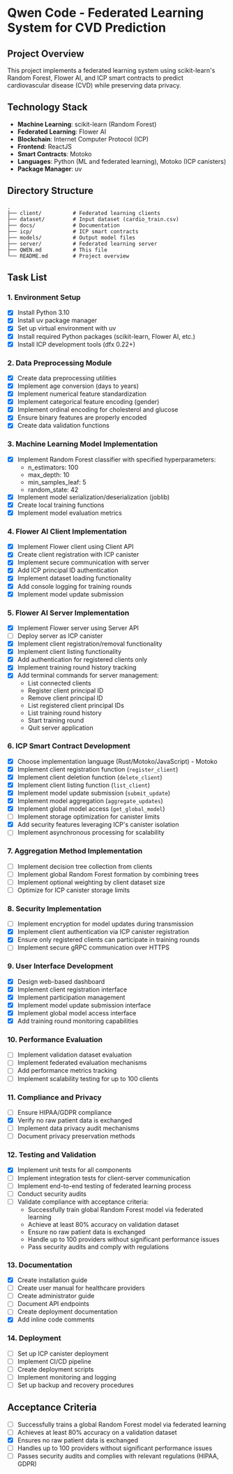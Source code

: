 # Qwen Code - Federated Learning System for CVD Prediction

## Project Overview
This project implements a federated learning system using scikit-learn's Random Forest, Flower AI, and ICP smart contracts to predict cardiovascular disease (CVD) while preserving data privacy.

## Technology Stack
- **Machine Learning**: scikit-learn (Random Forest)
- **Federated Learning**: Flower AI
- **Blockchain**: Internet Computer Protocol (ICP)
- **Frontend**: ReactJS
- **Smart Contracts**: Motoko
- **Languages**: Python (ML and federated learning), Motoko (ICP canisters)
- **Package Manager**: uv

## Directory Structure
```
.
├── client/          # Federated learning clients
├── dataset/         # Input dataset (cardio_train.csv)
├── docs/            # Documentation
├── icp/             # ICP smart contracts
├── models/          # Output model files
├── server/          # Federated learning server
├── QWEN.md          # This file
└── README.md        # Project overview
```

## Task List

### 1. Environment Setup
- [x] Install Python 3.10
- [x] Install uv package manager
- [x] Set up virtual environment with uv
- [x] Install required Python packages (scikit-learn, Flower AI, etc.)
- [x] Install ICP development tools (dfx 0.22+)

### 2. Data Preprocessing Module
- [x] Create data preprocessing utilities
- [x] Implement age conversion (days to years)
- [x] Implement numerical feature standardization
- [x] Implement categorical feature encoding (gender)
- [x] Implement ordinal encoding for cholesterol and glucose
- [x] Ensure binary features are properly encoded
- [x] Create data validation functions

### 3. Machine Learning Model Implementation
- [x] Implement Random Forest classifier with specified hyperparameters:
  - n_estimators: 100
  - max_depth: 10
  - min_samples_leaf: 5
  - random_state: 42
- [x] Implement model serialization/deserialization (joblib)
- [x] Create local training functions
- [x] Implement model evaluation metrics

### 4. Flower AI Client Implementation
- [x] Implement Flower client using Client API
- [x] Create client registration with ICP canister
- [x] Implement secure communication with server
- [x] Add ICP principal ID authentication
- [x] Implement dataset loading functionality
- [x] Add console logging for training rounds
- [x] Implement model update submission

### 5. Flower AI Server Implementation
- [x] Implement Flower server using Server API
- [ ] Deploy server as ICP canister
- [x] Implement client registration/removal functionality
- [x] Implement client listing functionality
- [x] Add authentication for registered clients only
- [x] Implement training round history tracking
- [x] Add terminal commands for server management:
    - List connected clients
    - Register client principal ID
    - Remove client principal ID
    - List registered client principal IDs
    - List training round history
    - Start training round
    - Quit server application

### 6. ICP Smart Contract Development
- [x] Choose implementation language (Rust/Motoko/JavaScript) - Motoko
- [x] Implement client registration function (`register_client`)
- [x] Implement client deletion function (`delete_client`)
- [x] Implement client listing function (`list_client`)
- [x] Implement model update submission (`submit_update`)
- [x] Implement model aggregation (`aggregate_updates`)
- [x] Implement global model access (`get_global_model`)
- [ ] Implement storage optimization for canister limits
- [x] Add security features leveraging ICP's canister isolation
- [ ] Implement asynchronous processing for scalability

### 7. Aggregation Method Implementation
- [ ] Implement decision tree collection from clients
- [ ] Implement global Random Forest formation by combining trees
- [ ] Implement optional weighting by client dataset size
- [ ] Optimize for ICP canister storage limits

### 8. Security Implementation
- [ ] Implement encryption for model updates during transmission
- [x] Implement client authentication via ICP canister registration
- [x] Ensure only registered clients can participate in training rounds
- [ ] Implement secure gRPC communication over HTTPS

### 9. User Interface Development
- [x] Design web-based dashboard
- [x] Implement client registration interface
- [x] Implement participation management
- [x] Implement model update submission interface
- [x] Implement global model access interface
- [x] Add training round monitoring capabilities

### 10. Performance Evaluation
- [ ] Implement validation dataset evaluation
- [ ] Implement federated evaluation mechanisms
- [ ] Add performance metrics tracking
- [ ] Implement scalability testing for up to 100 clients

### 11. Compliance and Privacy
- [ ] Ensure HIPAA/GDPR compliance
- [x] Verify no raw patient data is exchanged
- [ ] Implement data privacy audit mechanisms
- [ ] Document privacy preservation methods

### 12. Testing and Validation
- [x] Implement unit tests for all components
- [ ] Implement integration tests for client-server communication
- [ ] Implement end-to-end testing of federated learning process
- [ ] Conduct security audits
- [ ] Validate compliance with acceptance criteria:
    - Successfully train global Random Forest model via federated learning
    - Achieve at least 80% accuracy on validation dataset
    - Ensure no raw patient data is exchanged
    - Handle up to 100 providers without significant performance issues
    - Pass security audits and comply with regulations

### 13. Documentation
- [x] Create installation guide
- [ ] Create user manual for healthcare providers
- [ ] Create administrator guide
- [ ] Document API endpoints
- [ ] Create deployment documentation
- [x] Add inline code comments

### 14. Deployment
- [ ] Set up ICP canister deployment
- [ ] Implement CI/CD pipeline
- [ ] Create deployment scripts
- [ ] Implement monitoring and logging
- [ ] Set up backup and recovery procedures

## Acceptance Criteria
- [ ] Successfully trains a global Random Forest model via federated learning
- [ ] Achieves at least 80% accuracy on a validation dataset
- [x] Ensures no raw patient data is exchanged
- [ ] Handles up to 100 providers without significant performance issues
- [ ] Passes security audits and complies with relevant regulations (HIPAA, GDPR)